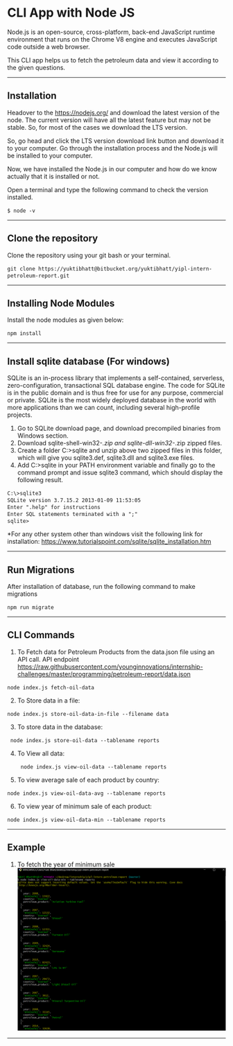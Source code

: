 # CLI App with Node JS 
Node.js is an open-source, cross-platform, back-end JavaScript runtime environment that runs on the Chrome V8 engine and executes JavaScript code outside a web browser. 

This CLI app helps us to fetch the petroleum data and view it according to the given questions.
___
## Installation
Headover to the https://nodejs.org/ and download the latest version of the node. The current version will have all the latest feature but may not be stable. So, for most of the cases we download the LTS version.

So, go head and click the LTS version download link button and download it to your computer. Go through the installation process and the Node.js will be installed to your computer.

Now, we have installed the Node.js in our computer and how do we know actually that it is installed or not.

Open a terminal and type the following command to check the version installed.
```shell
$ node -v
```
___
## Clone the repository
Clone the repository using your git bash or your terminal.
```shell
git clone https://yuktibhatt@bitbucket.org/yuktibhatt/yipl-intern-petroleum-report.git

```
___
## Installing Node Modules
Install the node modules as given below:
```shell
npm install

```
___
## Install sqlite database (For windows)
SQLite is an in-process library that implements a self-contained, serverless, zero-configuration, transactional SQL database engine. The code for SQLite is in the public domain and is thus free for use for any purpose, commercial or private. SQLite is the most widely deployed database in the world with more applications than we can count, including several high-profile projects.

1. Go to SQLite download page, and download precompiled binaries from Windows section.
2. Download sqlite-shell-win32-*.zip and sqlite-dll-win32-*.zip zipped files.
3. Create a folder C:\>sqlite and unzip above two zipped files in this folder, which will give you sqlite3.def, sqlite3.dll and sqlite3.exe files.
4. Add C:\>sqlite in your PATH environment variable and finally go to the command prompt and issue sqlite3 command, which should display the following result.

```shell
C:\>sqlite3
SQLite version 3.7.15.2 2013-01-09 11:53:05
Enter ".help" for instructions
Enter SQL statements terminated with a ";"
sqlite>
```
*For any other system other than windows visit the following link for installation: https://www.tutorialspoint.com/sqlite/sqlite_installation.htm

___
## Run Migrations
After installation of database, run the following command to make migrations
```shell
npm run migrate
```
___

## CLI Commands 
1. To Fetch data for Petroleum Products from the data.json file using an API call. API endpoint https://raw.githubusercontent.com/younginnovations/internship-challenges/master/programming/petroleum-report/data.json
```shell
node index.js fetch-oil-data
```
2. To Store data in a file:  
 ```shell 
 node index.js store-oil-data-in-file --filename data
 ```
3. To store data in the database:  
  ```shell 
   node index.js store-oil-data --tablename reports
  ```
4. To View all data:  
   ```shell
    node index.js view-oil-data --tablename reports
   ```
 5. To view average sale of each product by country: 
```shell
node index.js view-oil-data-avg --tablename reports
```
6. To view year of minimum sale of each product: 
```shell
node index.js view-oil-data-min --tablename reports
```

___

## Example 
1. To fetch the year of minimum sale
![My Website](./img/Capture.PNG) 

___

